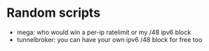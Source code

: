 # Random scripts

- mega: who would win a per-ip ratelimit or my /48 ipv6 block
- tunnelbroker: you can have your own ipv6 /48 block for free too
